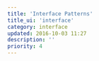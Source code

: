 ```yaml
---
title: 'Interface Patterns'
title_ui: 'interface'
category: interface
updated: 2016-10-03 11:27
description: ''
priority: 4
---
```

